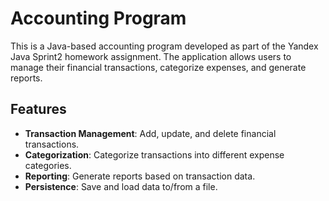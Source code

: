 # Accounting Program

This is a Java-based accounting program developed as part of the Yandex Java Sprint2 homework assignment. The application allows users to manage their financial transactions, categorize expenses, and generate reports.

## Features

- **Transaction Management**: Add, update, and delete financial transactions.
- **Categorization**: Categorize transactions into different expense categories.
- **Reporting**: Generate reports based on transaction data.
- **Persistence**: Save and load data to/from a file.
